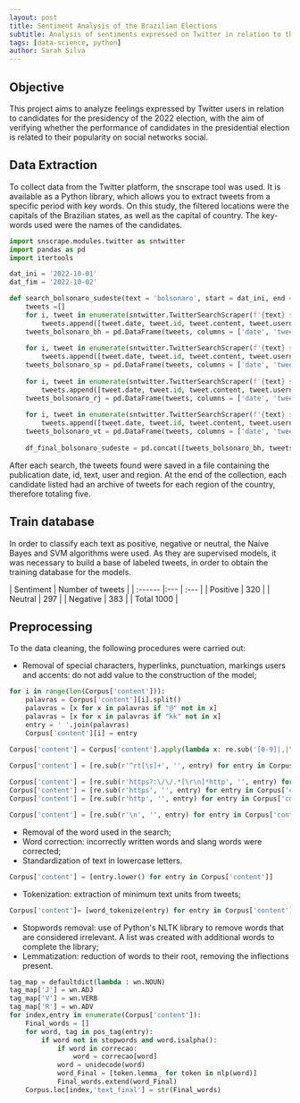 ```yaml
---
layout: post
title: Sentiment Analysis of the Brazilian Elections
subtitle: Analysis of sentiments expressed on Twitter in relation to the presidential election candidates of 2022
tags: [data-science, python]
author: Sarah Silva
--- 
```


## Objective
This project aims to analyze feelings expressed by Twitter users in relation to
candidates for the presidency of the 2022 election, with the aim of verifying whether the performance
of candidates in the presidential election is related to their popularity on social networks
social.

## Data Extraction

To collect data from the Twitter platform, the snscrape tool was used. It is
available as a Python library, which allows you to extract tweets from a specific period with key words.
On this study, the filtered locations were the capitals of the Brazilian states, as well as the capital of
country. The key-words used were the names of the candidates.

```python
import snscrape.modules.twitter as sntwitter
import pandas as pd
import itertools

dat_ini = '2022-10-01'
dat_fim = '2022-10-02'

def search_bolsonaro_sudeste(text = 'bolsonaro', start = dat_ini, end = dat_fim):
    tweets =[]
    for i, tweet in enumerate(sntwitter.TwitterSearchScraper(f'{text} since:{start} until:{end} near:"Belo Horizonte" lang:pt').get_items()):
        tweets.append([tweet.date, tweet.id, tweet.content, tweet.username])
    tweets_bolsonaro_bh = pd.DataFrame(tweets, columns = ['date', 'tweet id', 'content', 'username'])
    
    for i, tweet in enumerate(sntwitter.TwitterSearchScraper(f'{text} since:{start} until:{end} near:"São Paulo" lang:pt').get_items()):
        tweets.append([tweet.date, tweet.id, tweet.content, tweet.username])
    tweets_bolsonaro_sp = pd.DataFrame(tweets, columns = ['date', 'tweet id', 'content', 'username'])
    
    for i, tweet in enumerate(sntwitter.TwitterSearchScraper(f'{text} since:{start} until:{end} near:"Rio de Janeiro" lang:pt').get_items()):
        tweets.append([tweet.date, tweet.id, tweet.content, tweet.username])
    tweets_bolsonaro_rj = pd.DataFrame(tweets, columns = ['date', 'tweet id', 'content', 'username'])
    
    for i, tweet in enumerate(sntwitter.TwitterSearchScraper(f'{text} since:{start} until:{end} near:"Vitória" lang:pt').get_items()):
        tweets.append([tweet.date, tweet.id, tweet.content, tweet.username])
    tweets_bolsonaro_vt = pd.DataFrame(tweets, columns = ['date', 'tweet id', 'content', 'username'])
    
    df_final_bolsonaro_sudeste = pd.concat([tweets_bolsonaro_bh, tweets_bolsonaro_sp, tweets_bolsonaro_rj, tweets_bolsonaro_vt], ignore_index=True)
```

After each search, the tweets found were saved in a file containing the
publication date, id, text, user and region. At the end of the collection, each candidate listed
had an archive of tweets for each region of the country, therefore totaling five.

## Train database

In order to classify each text as positive, negative or neutral,
the Naive Bayes and SVM algorithms were used. As they are supervised models, it was
necessary to build a base of labeled tweets, in order to obtain the training database for the models.

| Sentiment | Number of tweets | 
| :------ |:--- | :--- |
| Positive | 320 |
| Neutral | 297 |
| Negative | 383 |
| Total 1000 |

## Preprocessing

To the data cleaning, the following procedures were carried out:

- Removal of special characters, hyperlinks, punctuation, markings
users and accents: do not add value to the construction of the model;

```python
for i in range(len(Corpus['content'])):
    palavras = Corpus['content'][i].split()
    palavras = [x for x in palavras if "@" not in x]
    palavras = [x for x in palavras if "kk" not in x]
    entry = ' '.join(palavras)
    Corpus['content'][i] = entry

Corpus['content'] = Corpus['content'].apply(lambda x: re.sub('[0-9]|,|\.|/|$|\(|\)|-|\+|:|•', ' ', x))

Corpus['content'] = [re.sub(r'^rt[\s]+', '', entry) for entry in Corpus['content']]
    
Corpus['content'] = [re.sub(r'https?:\/\/.*[\r\n]*http', '', entry) for entry in Corpus['content']]
Corpus['content'] = [re.sub(r'https', '', entry) for entry in Corpus['content']]
Corpus['content'] = [re.sub(r'http', '', entry) for entry in Corpus['content']]

Corpus['content'] = [re.sub(r'\n', '', entry) for entry in Corpus['content']]
```

- Removal of the word used in the search;
- Word correction: incorrectly written words and slang words were corrected;
- Standardization of text in lowercase letters.

```python
Corpus['content'] = [entry.lower() for entry in Corpus['content']]
```

- Tokenization: extraction of minimum text units from tweets;

```python
Corpus['content']= [word_tokenize(entry) for entry in Corpus['content']]
```

- Stopwords removal: use of Python's NLTK library to remove
words that are considered irrelevant. A list was created
with additional words to complete the library;
- Lemmatization: reduction of words to their root, removing the inflections present.

```python
tag_map = defaultdict(lambda : wn.NOUN)
tag_map['J'] = wn.ADJ
tag_map['V'] = wn.VERB
tag_map['R'] = wn.ADV
for index,entry in enumerate(Corpus['content']):
    Final_words = []
    for word, tag in pos_tag(entry):
        if word not in stopwords and word.isalpha():
            if word in correcao:
                word = correcao[word]
            word = unidecode(word)
            word_Final = [token.lemma_ for token in nlp(word)]
            Final_words.extend(word_Final)
    Corpus.loc[index,'text_final'] = str(Final_words)
```